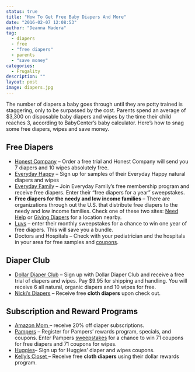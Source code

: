 ```yaml
---
status: true
title: "How To Get Free Baby Diapers And More"
date: "2016-02-07 12:08:53"
author: "Deanna Madera"
tag:
  - diapers
  - free
  - "free diapers"
  - parents
  - "save money"
categories:
  - Frugality
description: ""
layout: post
image: diapers.jpg
---
```


The number of diapers a baby goes through until they are potty trained is staggering, only to be surpassed by the cost. Parents spend an average of $3,300 on disposable baby diapers and wipes by the time their child reaches 3, according to BabyCenter’s baby calculator. Here’s how to snag some free diapers, wipes and save money.

## Free Diapers

- [Honest Company](<https://www.honest.com/account/select-bundle?sid=10176&cid=google&mid=search&aid=Brand-Products%20(Exact):Baby-Diapers%20(t):honest%20diapers:e&pid=gsl&adgid=kwd-33523083544&gclid=CjwKEAiA7f-yBRDAgdv4jZ-78TwSJAA_WdMat0c4n04wK7mepUMkBh5OdO-5AxfHdtHluhJJvoFzlxoCowfw_wcB>) – Order a free trial and Honest Company will send you 7 diapers and 10 wipes absolutely free.
- [Everyday Happy](https://www.everydayhappy.com/signup/?sf=free-trial-offer&m=baby-products&cam=USA-Google-Search-Branding-EDH&ref=5022767&creative=80590329997&kw=everyday%20happy&placement=&adgroup=%7Badgroup%7D&utm_source=adwords&utm_medium=search&utm_campaign=USA-Google-Search-Branding-EDH&sub_id=EDH-Keywords&gclid=CjwKEAiA7f-yBRDAgdv4jZ-78TwSJAA_WdMahgbC-nGa3y14Yc4rSMGtiY3my2tWIZn-eyGyM9npixoCG-bw_wcB&utm_expid=86940789-44.9aBsu12hS_iPb1PSud_wIg.0&utm_referrer=https%3A%2F%2Fwww.google.com%2F) – Sign up for samples of their Everyday Happy natural diapers and wipes
- [Everyday Family](https://reg.everydayfamily.com/t/408/?path=ef275r&tc=110516&subid=Free-Diaper-EXACT&subid2=free%20diapers) – Join Everyday Family’s free membership program and receive free diapers. Enter their “free diapers for a year” sweepstakes.
- **Free diapers for the needy and low income families** – There are organizations through out the U.S. that distribute free diapers to the needy and low income families. Check one of these two sites: [Need Help](https://www.needhelppayingbills.com/html/free_diapers.html) or [Giving Diapers](https://www.givingdiapersgivinghope.org/) for a location nearby.
- [Luvs](https://www.luvsdiapers.com/en-us/offers-promotions/diapers-sweepstakes) – enter their monthly sweepstakes for a chance to win one year of free diapers. This will save you a bundle.
- Doctors and Hospitals – Check with your pediatrician and the hospitals in your area for free samples and [coupons](/9-ways-to-cut-prescription-drug-costs).

## Diaper Club

- [Dollar Diaper Club](https://dollardiaperclub.com/free-trial-diapers-and-products?system_controller=checkout&system_action=freeTrialsDiapersProducts) – Sign up with Dollar Diaper Club and receive a free trial of diapers and wipes. Pay $9.95 for shipping and handling. You will receive 6 all natural, organic diapers and 10 wipes for free.
- [Nicki’s Diapers](https://www.nickisdiapers.com/customer-rewards.html) – Receive free **cloth diapers** upon check out.

## Subscription and Reward Programs

- [Amazon Mom ](https://www.amazon.com/gp/mom/signup/?ie=UTF8&camp=1789&creative=390957&linkCode=ur2&tag=kracoulad-20&linkId=OXZCU6IMLVGKL5FT)– receive 20% off diaper subscriptions.
- [Pampers](https://www.pampers.com/en-us/diapers-wipes?&utm_source=google&utm_medium=cpc&utm_campaign=Pampers_Search_Category%20Interest.Exact&utm_term=free%20diapers&utm_content=sVIMKsYWz%7Cdc_free%20diapers_e_51451033675&gclid=CjwKEAiA7f-yBRDAgdv4jZ-78TwSJAA_WdMa8Fbl03HTd5Zy1pAumK4mgF2L7QGPgdVqxfa5cIUAgRoCSOfw_wcB) – Register for Pampers’ rewards program, specials, and coupons. Enter Pampers [sweepstakes](https://www.pampers.com/en-us/rewards/diapers--wipes-sweepstakes) for a chance to win 71 coupons for free diapers and 71 coupons for wipes.
- [Huggies](https://www.huggies.com/en-US/Register)– Sign up for Huggies’ diaper and wipes coupons.
- [Kelly’s Closet ](https://www.kellyscloset.com/FREE-Diapers_ep_59-1.html)– Receive free **cloth diapers** using their dollar rewards program.

